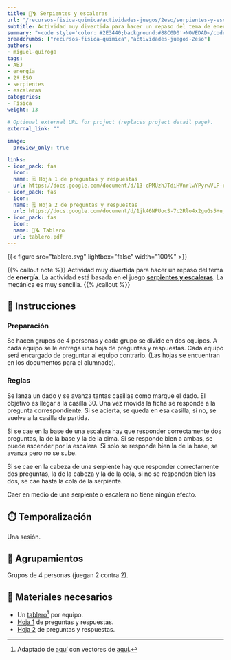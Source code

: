 ```yaml
---
title: 🐍🪜 Serpientes y escaleras
url: "/recursos-fisica-quimica/actividades-juegos/2eso/serpientes-y-escaleras"
subtitle: Actividad muy divertida para hacer un repaso del tema de energía
summary: "<code style='color: #2E3440;background:#88C0D0'>NOVEDAD</code><br>Actividad muy divertida para hacer un repaso del tema de energía."
breadcrumbs: ["recursos-fisica-quimica","actividades-juegos-2eso"]
authors:
- miguel-quiroga
tags:
- ABJ
- energía
- 2º ESO
- serpientes
- escaleras
categories:
- Física
weight: 13

# Optional external URL for project (replaces project detail page).
external_link: ""

image:
  preview_only: true

links:
- icon_pack: fas
  icon:
  name: 🗒️ Hoja 1 de preguntas y respuestas
  url: https://docs.google.com/document/d/13-cPMUzhJTdiHVnrlwYPyrwVLP-rYmywYNd_4k0NuRY/edit?usp=sharing
- icon_pack: fas
  icon:
  name: 🗒️ Hoja 2 de preguntas y respuestas
  url: https://docs.google.com/document/d/1jk46NPUocS-7c2Rlo4x2guGs5Hu_Kp-BNwsx4xG884c/edit?usp=sharing
- icon_pack: fas
  icon:
  name: 🐍🪜 Tablero
  url: tablero.pdf
---
```


{{< figure src="tablero.svg" lightbox="false" width="100%" >}}

{{% callout note %}}
Actividad muy divertida para hacer un repaso del tema de **energía**. La actividad está basada en el juego [**serpientes y escaleras**](https://es.wikipedia.org/wiki/Serpientes_y_escaleras). La mecánica es muy sencilla.
{{% /callout %}}

## 📜 Instrucciones

### Preparación

Se hacen grupos de 4 personas y cada grupo se divide en dos equipos. A cada equipo se le entrega una hoja de preguntas y respuestas. Cada equipo será encargado de preguntar al equipo contrario. (Las hojas se encuentran en los documentos para el alumnado).

### Reglas

Se lanza un dado y se avanza tantas casillas como marque el dado. El objetivo es llegar a la casilla 30. Una vez movida la ficha se responde a la pregunta correspondiente. Si se acierta, se queda en esa casilla, si no, se vuelve a la casilla de partida.

Si se cae en la base de una escalera hay que responder correctamente dos preguntas, la de la base y la de la cima. Si se responde bien a ambas, se puede ascender por la escalera. Si solo se responde bien la de la base, se avanza pero no se sube.

Si se cae en la cabeza de una serpiente hay que responder correctamente dos preguntas, la de la cabeza y la de la cola, si no se responden bien las dos, se cae hasta la cola de la serpiente.

Caer en medio de una serpiente o escalera no tiene ningún efecto.

## ⏱️ Temporalización

Una sesión.

## 👥 Agrupamientos

Grupos de 4 personas (juegan 2 contra 2).

## 💼 Materiales necesarios

- Un [tablero](tablero.pdf)[^1] por equipo.
- [Hoja 1](https://docs.google.com/document/d/13-cPMUzhJTdiHVnrlwYPyrwVLP-rYmywYNd_4k0NuRY/edit?usp=sharing) de preguntas y respuestas.
- [Hoja 2](https://docs.google.com/document/d/1jk46NPUocS-7c2Rlo4x2guGs5Hu_Kp-BNwsx4xG884c/edit?usp=sharing) de preguntas y respuestas.

[^1]: Adaptado de [aquí](https://www.chegg.com/homework-help/questions-and-answers/using-c-program-snake-ladder-game-two-players-human-player-computer-player-game-going-prog-q30822830) con vectores de [aquí](https://zeevector.com/snake-ludo-vector/).